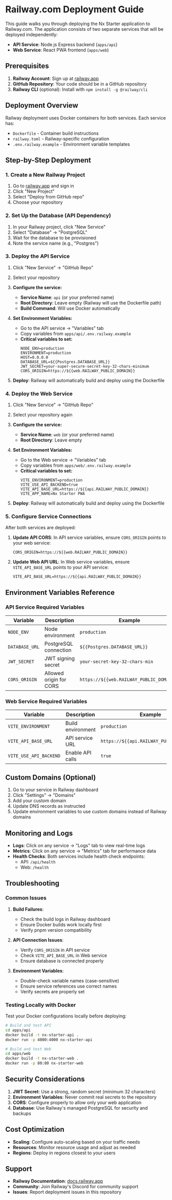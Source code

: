 # Railway.com Deployment Guide

This guide walks you through deploying the Nx Starter application to Railway.com. The application consists of two separate services that will be deployed independently:

- **API Service**: Node.js Express backend (`apps/api`)
- **Web Service**: React PWA frontend (`apps/web`)

## Prerequisites

1. **Railway Account**: Sign up at [railway.app](https://railway.app)
2. **GitHub Repository**: Your code should be in a GitHub repository
3. **Railway CLI** (optional): Install with `npm install -g @railway/cli`

## Deployment Overview

Railway deployment uses Docker containers for both services. Each service has:
- `Dockerfile` - Container build instructions
- `railway.toml` - Railway-specific configuration
- `.env.railway.example` - Environment variable templates

## Step-by-Step Deployment

### 1. Create a New Railway Project

1. Go to [railway.app](https://railway.app) and sign in
2. Click "New Project"
3. Select "Deploy from GitHub repo"
4. Choose your repository

### 2. Set Up the Database (API Dependency)

1. In your Railway project, click "New Service"
2. Select "Database" → "PostgreSQL"
3. Wait for the database to be provisioned
4. Note the service name (e.g., "Postgres")

### 3. Deploy the API Service

1. Click "New Service" → "GitHub Repo"
2. Select your repository
3. **Configure the service:**
   - **Service Name**: `api` (or your preferred name)
   - **Root Directory**: Leave empty (Railway will use the Dockerfile path)
   - **Build Command**: Will use Docker automatically

4. **Set Environment Variables:**
   - Go to the API service → "Variables" tab
   - Copy variables from `apps/api/.env.railway.example`
   - **Critical variables to set:**
     ```
     NODE_ENV=production
     ENVIRONMENT=production
     HOST=0.0.0.0
     DATABASE_URL=${{Postgres.DATABASE_URL}}
     JWT_SECRET=your-super-secure-secret-key-32-chars-minimum
     CORS_ORIGIN=https://${{web.RAILWAY_PUBLIC_DOMAIN}}
     ```

5. **Deploy**: Railway will automatically build and deploy using the Dockerfile

### 4. Deploy the Web Service

1. Click "New Service" → "GitHub Repo"
2. Select your repository again
3. **Configure the service:**
   - **Service Name**: `web` (or your preferred name)
   - **Root Directory**: Leave empty

4. **Set Environment Variables:**
   - Go to the Web service → "Variables" tab
   - Copy variables from `apps/web/.env.railway.example`
   - **Critical variables to set:**
     ```
     VITE_ENVIRONMENT=production
     VITE_USE_API_BACKEND=true
     VITE_API_BASE_URL=https://${{api.RAILWAY_PUBLIC_DOMAIN}}
     VITE_APP_NAME=Nx Starter PWA
     ```

5. **Deploy**: Railway will automatically build and deploy using the Dockerfile

### 5. Configure Service Connections

After both services are deployed:

1. **Update API CORS**: In API service variables, ensure `CORS_ORIGIN` points to your web service:
   ```
   CORS_ORIGIN=https://${{web.RAILWAY_PUBLIC_DOMAIN}}
   ```

2. **Update Web API URL**: In Web service variables, ensure `VITE_API_BASE_URL` points to your API service:
   ```
   VITE_API_BASE_URL=https://${{api.RAILWAY_PUBLIC_DOMAIN}}
   ```

## Environment Variables Reference

### API Service Required Variables

| Variable | Description | Example |
|----------|-------------|---------|
| `NODE_ENV` | Node environment | `production` |
| `DATABASE_URL` | PostgreSQL connection | `${{Postgres.DATABASE_URL}}` |
| `JWT_SECRET` | JWT signing secret | `your-secret-key-32-chars-min` |
| `CORS_ORIGIN` | Allowed origin for CORS | `https://${{web.RAILWAY_PUBLIC_DOMAIN}}` |

### Web Service Required Variables

| Variable | Description | Example |
|----------|-------------|---------|
| `VITE_ENVIRONMENT` | Build environment | `production` |
| `VITE_API_BASE_URL` | API service URL | `https://${{api.RAILWAY_PUBLIC_DOMAIN}}` |
| `VITE_USE_API_BACKEND` | Enable API calls | `true` |

## Custom Domains (Optional)

1. Go to your service in Railway dashboard
2. Click "Settings" → "Domains"
3. Add your custom domain
4. Update DNS records as instructed
5. Update environment variables to use custom domains instead of Railway domains

## Monitoring and Logs

- **Logs**: Click on any service → "Logs" tab to view real-time logs
- **Metrics**: Click on any service → "Metrics" tab for performance data
- **Health Checks**: Both services include health check endpoints:
  - API: `/api/health`
  - Web: `/health`

## Troubleshooting

### Common Issues

1. **Build Failures**:
   - Check the build logs in Railway dashboard
   - Ensure Docker builds work locally first
   - Verify pnpm version compatibility

2. **API Connection Issues**:
   - Verify `CORS_ORIGIN` in API service
   - Check `VITE_API_BASE_URL` in Web service
   - Ensure database is connected properly

3. **Environment Variables**:
   - Double-check variable names (case-sensitive)
   - Ensure service references use correct names
   - Verify secrets are properly set

### Testing Locally with Docker

Test your Docker configurations locally before deploying:

```bash
# Build and test API
cd apps/api
docker build -t nx-starter-api .
docker run -p 4000:4000 nx-starter-api

# Build and test Web
cd apps/web  
docker build -t nx-starter-web .
docker run -p 80:80 nx-starter-web
```

## Security Considerations

1. **JWT Secret**: Use a strong, random secret (minimum 32 characters)
2. **Environment Variables**: Never commit real secrets to the repository
3. **CORS**: Configure properly to allow only your web application
4. **Database**: Use Railway's managed PostgreSQL for security and backups

## Cost Optimization

- **Scaling**: Configure auto-scaling based on your traffic needs
- **Resources**: Monitor resource usage and adjust as needed
- **Regions**: Deploy in regions closest to your users

## Support

- **Railway Documentation**: [docs.railway.app](https://docs.railway.app)
- **Community**: Join Railway's Discord for community support
- **Issues**: Report deployment issues in this repository